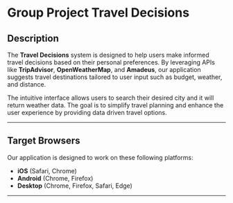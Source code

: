 # Group Project Travel Decisions

## **Description**
The **Travel Decisions** system is designed to help users make informed travel decisions based on their personal preferences. By leveraging APIs like **TripAdvisor**, **OpenWeatherMap**, and **Amadeus**, our application suggests travel destinations tailored to user input such as budget, weather, and distance.

The intuitive interface allows users to search their desired city and it will return weather data. The goal is to simplify travel planning and enhance the user experience by providing data driven travel options.

---

## **Target Browsers**
Our application is designed to work on these following platforms:
- **iOS** (Safari, Chrome)
- **Android** (Chrome, Firefox)
- **Desktop** (Chrome, Firefox, Safari, Edge)

---


